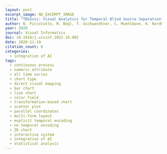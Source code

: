 ```yaml
---
layout: post
excerpt_image: NO_EXCERPT_IMAGE
title: "TBSSvis: Visual Analytics for Temporal Blind Source Separation"
author: N. Piccolotto, M. Bögl, T. Gschwandtner, C. Muehlmann, K. Nordhausen, P. Filzmoser & S. Miksch
year: 2020
journal: Visual Informatics
doi: 10.1016/j.visinf.2022.10.002
date: 2020-11-19
citation_count: 6
categories:
  - integration of AI
tags:
  - continuous process
  - numeric attribute
  - all time series
  - chart type
  - direct visual mapping
  - bar chart
  - line chart
  - color field
  - transformation-based chart
  - scatter plot
  - parallel coordinates
  - multi-form layout
  - explicit temporal encoding
  - no temporal encoding
  - 2D chart
  - interactive system
  - integration of AI
  - statistical analysis
---
```

